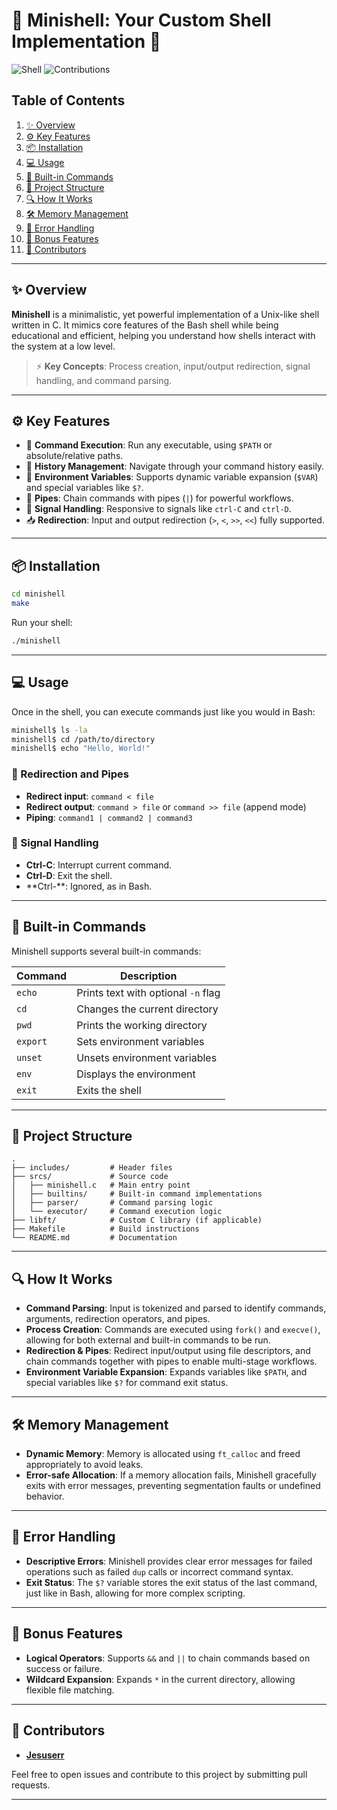 
# 🌟 **Minishell**: Your Custom Shell Implementation 🚀

![Shell](https://img.shields.io/badge/Shell-C-blue.svg) ![Contributions](https://img.shields.io/badge/Contributions-Welcome-green.svg)

## Table of Contents
1. [✨ Overview](#-overview)
2. [⚙️ Key Features](#-key-features)
3. [📦 Installation](#-installation)
4. [💻 Usage](#-usage)
5. [🔧 Built-in Commands](#-built-in-commands)
6. [🧩 Project Structure](#-project-structure)
7. [🔍 How It Works](#-how-it-works)
8. [🛠️ Memory Management](#-memory-management)
9. [🚨 Error Handling](#-error-handling)
10. [🎉 Bonus Features](#-bonus-features)
11. [🤝 Contributors](#-contributors)

---

## ✨ Overview

**Minishell** is a minimalistic, yet powerful implementation of a Unix-like shell written in C. It mimics core features of the Bash shell while being educational and efficient, helping you understand how shells interact with the system at a low level. 

> ⚡ **Key Concepts**: Process creation, input/output redirection, signal handling, and command parsing.

---

## ⚙️ Key Features

- 🌈 **Command Execution**: Run any executable, using `$PATH` or absolute/relative paths.
- 📜 **History Management**: Navigate through your command history easily.
- 🔄 **Environment Variables**: Supports dynamic variable expansion (`$VAR`) and special variables like `$?`.
- 📡 **Pipes**: Chain commands with pipes (`|`) for powerful workflows.
- 🚨 **Signal Handling**: Responsive to signals like `ctrl-C` and `ctrl-D`.
- 📥 **Redirection**: Input and output redirection (`>`, `<`, `>>`, `<<`) fully supported.

---

## 📦 Installation

```bash
cd minishell
make
```

Run your shell:
```bash
./minishell
```

---

## 💻 Usage

Once in the shell, you can execute commands just like you would in Bash:

```bash
minishell$ ls -la
minishell$ cd /path/to/directory
minishell$ echo "Hello, World!"
```

### 🔗 Redirection and Pipes
- **Redirect input**: `command < file`
- **Redirect output**: `command > file` or `command >> file` (append mode)
- **Piping**: `command1 | command2 | command3`

### 🛑 Signal Handling
- **Ctrl-C**: Interrupt current command.
- **Ctrl-D**: Exit the shell.
- **Ctrl-\**: Ignored, as in Bash.

---

## 🔧 Built-in Commands

Minishell supports several built-in commands:

| Command     | Description                            |
|-------------|----------------------------------------|
| `echo`      | Prints text with optional `-n` flag    |
| `cd`        | Changes the current directory          |
| `pwd`       | Prints the working directory           |
| `export`    | Sets environment variables             |
| `unset`     | Unsets environment variables           |
| `env`       | Displays the environment               |
| `exit`      | Exits the shell                        |

---

## 🧩 Project Structure

```
.
├── includes/         # Header files
├── srcs/             # Source code
│   ├── minishell.c   # Main entry point
│   ├── builtins/     # Built-in command implementations
│   ├── parser/       # Command parsing logic
│   └── executor/     # Command execution logic
├── libft/            # Custom C library (if applicable)
├── Makefile          # Build instructions
└── README.md         # Documentation
```

---

## 🔍 How It Works

- **Command Parsing**: Input is tokenized and parsed to identify commands, arguments, redirection operators, and pipes.
- **Process Creation**: Commands are executed using `fork()` and `execve()`, allowing for both external and built-in commands to be run.
- **Redirection & Pipes**: Redirect input/output using file descriptors, and chain commands together with pipes to enable multi-stage workflows.
- **Environment Variable Expansion**: Expands variables like `$PATH`, and special variables like `$?` for command exit status.

---

## 🛠️ Memory Management

- **Dynamic Memory**: Memory is allocated using `ft_calloc` and freed appropriately to avoid leaks.
- **Error-safe Allocation**: If a memory allocation fails, Minishell gracefully exits with error messages, preventing segmentation faults or undefined behavior.

---

## 🚨 Error Handling

- **Descriptive Errors**: Minishell provides clear error messages for failed operations such as failed `dup` calls or incorrect command syntax.
- **Exit Status**: The `$?` variable stores the exit status of the last command, just like in Bash, allowing for more complex scripting.

---

## 🎉 Bonus Features

- **Logical Operators**: Supports `&&` and `||` to chain commands based on success or failure.
- **Wildcard Expansion**: Expands `*` in the current directory, allowing flexible file matching.

---

## 🤝 Contributors

- **[Jesuserr](https://github.com/jesuserr)**

Feel free to open issues and contribute to this project by submitting pull requests.

---

